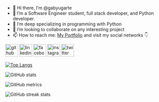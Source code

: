 - 👋 Hi there, I’m @gabyugarte
- 👀 I’m a Software Engineer student, full stack developer, and Python developer. 
- 🌱 I’m deep specializing in programming with Python
- 💞️ I’m looking to collaborate on any interesting project
- 📫 How to reach me: <a href="gabyugarte.github.io"> My Portfolio</a> and visit my social networks 👇

[<img src='https://cdn.jsdelivr.net/npm/simple-icons@3.0.1/icons/github.svg' alt='github' height='40'>](https://github.com/gabyugarte)
[<img src='https://cdn.jsdelivr.net/npm/simple-icons@3.0.1/icons/linkedin.svg' alt='linkedin' height='40'>](https://www.linkedin.com/in/gabriela-ugarte-maco/)
[<img src='https://cdn.jsdelivr.net/npm/simple-icons@3.0.1/icons/facebook.svg' alt='facebook' height='40'>](https://www.facebook.com/gaby.ugarte.71/)
[<img src='https://cdn.jsdelivr.net/npm/simple-icons@3.0.1/icons/instagram.svg' alt='instagram' height='40'>](https://www.instagram.com/gabyugate/)
[<img src='https://cdn.jsdelivr.net/npm/simple-icons@3.0.1/icons/twitter.svg' alt='twitter' height='40'>](https://twitter.com/GabyUgarte15)
 

[![Top Langs](https://github-readme-stats.vercel.app/api/top-langs/?username=gabyugarte)](https://github.com/anuraghazra/github-readme-stats)

![GitHub stats](https://github-readme-stats.vercel.app/api?username=gabyugarte&show_icons=true&count_private=true)  

![GitHub metrics](https://metrics.lecoq.io/gabyugarte)  

![GitHub streak stats](https://github-readme-streak-stats.herokuapp.com/?user=gabyugarte)  


<!---
gabyugarte/gabyugarte is a ✨ special ✨ repository because its `README.md` (this file) appears on your GitHub profile.
You can click the Preview link to take a look at your changes.
--->
